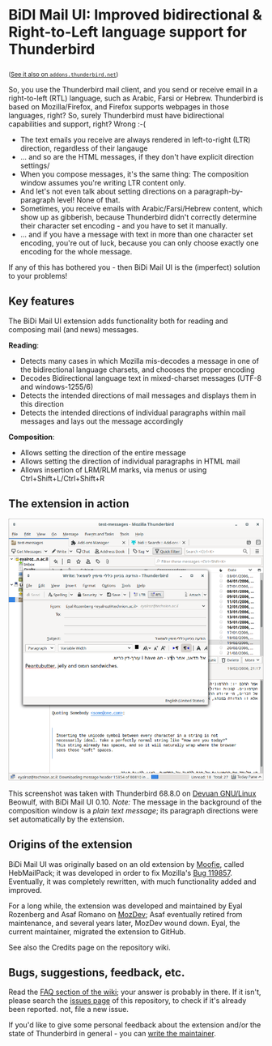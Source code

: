 # BiDI Mail UI: Improved bidirectional & Right-to-Left language support for Thunderbird

<sub>([See it also on `addons.thunderbird.net`](https://addons.thunderbird.net/thunderbird/addon/bidi-mail-ui/))</sub>

So, you use the Thunderbird mail client, and you send or receive email in a right-to-left (RTL) language, such as Arabic, Farsi or Hebrew. Thunderbird is based on Mozilla/Firefox, and Firefox supports webpages in those languages, right? So, surely Thunderbird must have bidirectional capabilities and support, right? Wrong :-(

* The text emails you receive are always rendered in left-to-right (LTR) direction, regardless of their langauge
* ... and so are the HTML messages, if they don't have explicit direction settings/
* When you compose messages, it's the same thing: The composition window assumes you're writing LTR content only.
* And let's not even talk about setting directions on a paragraph-by-paragraph level! None of that.
* Sometimes, you receive emails with Arabic/Farsi/Hebrew content, which show up as gibberish, because Thunderbird didn't correctly determine their character set encoding - and you have to set it manually.
* ... and if you have a message with text in more than one character set encoding, you're out of luck, because you can only choose exactly one encoding for the whole message.

If any of this has bothered you - then BiDi Mail UI is the (imperfect) solution to your problems!

## Key features

The BiDi Mail UI extension adds functionality both for reading and composing mail (and news) messages.

**Reading**:

* Detects many cases in which Mozilla mis-decodes a message in one of the bidirectional language charsets, and chooses the proper encoding
* Decodes Bidirectional language text in mixed-charset messages (UTF-8 and windows-1255/6)
* Detects the intended directions of mail messages and displays them in this direction
* Detects the intended directions of individual paragraphs within mail messages and lays out the message accordingly

**Composition**:

* Allows setting the direction of the entire message
* Allows setting the direction of individual paragraphs in HTML mail
* Allows insertion of LRM/RLM marks, via menus or using Ctrl+Shift+L/Ctrl+Shift+R

## The extension in action

![bidimailui in action](https://github.com/eyalroz/bidimailui/blob/master/.github/images/basic-screenshot.png?raw=true)

This screenshot was taken with Thunderbird 68.8.0 on [Devuan GNU/Linux](https://www.devuan.org/) Beowulf, with BiDi Mail UI 0.10. *Note:* The message in the background of the composition window is a *plain text message*; its paragraph directions were set automatically by the extension.

## <a name="origins"> Origins of the extension

BiDi Mail UI was originally based on an old extension by 
[Moofie](http://www.typo.co.il/~mooffie/), called HebMailPack;
it was developed in order to fix Mozilla's 
[Bug 119857](http://bugzilla.mozilla.org/show_bug.cgi?id=119857).
Eventually, it was completely rewritten, with much functionality added and improved.

For a long while, the extension was developed and maintained by Eyal Rozenberg and Asaf Romano on [MozDev](http://www.mozdev.org/); Asaf eventually retired from maintenance, and several years later, MozDev wound down. Eyal, the current maintainer, migrated the extension to GitHub.

See also the Credits page on the repository wiki.

## <a name="feedback"> Bugs, suggestions, feedback, etc.

Read the [FAQ section of the wiki](https://github.com/eyalroz/removedupes/wiki/FAQ-(Frequently-Asked-Questions)); your answer is probably in there. If it isn't, please search the [issues page](https://github.com/eyalroz/removedupes/issues) of this repository, to check if it's already been reported. not, file a new issue. 

If you'd like to give some personal feedback about the extension and/or the state of Thunderbird in general - you can [write the maintainer](mailto:eyalroz1@gmx.com).

